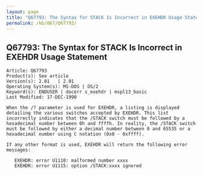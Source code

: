 ```yaml
---
layout: page
title: "Q67793: The Syntax for STACK Is Incorrect in EXEHDR Usage Statement"
permalink: /kb/067/Q67793/
---
```


## Q67793: The Syntax for STACK Is Incorrect in EXEHDR Usage Statement

	Article: Q67793
	Product(s): See article
	Version(s): 2.01   | 2.01
	Operating System(s): MS-DOS | OS/2
	Keyword(s): ENDUSER | docerr s_exehdr | mspl13_basic
	Last Modified: 17-DEC-1990
	
	When the /? parameter is used for EXEHDR, a listing is displayed
	detailing the various switches accepted by EXEHDR. This list
	incorrectly indicates that the /STACK switch must be followed by a
	hexadecimal number between 0h and ffffh. In reality, the /STACK switch
	must be followed by either a decimal number between 0 and 65535 or a
	hexadecimal number using C notation (0x0 - 0xffff).
	
	If any other format is used, EXEHDR will return the following error
	messages:
	
	   EXEHDR: error U1110: malformed number xxxx
	   EXEHDR: error U1115: option /STACK:xxxx ignored
